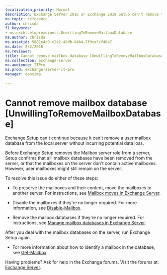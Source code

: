 ```yaml
---
localization_priority: Normal
description: Exchange Server 2016 or Exchange 2019 Setup can't remove the Mailbox server role from the server because the server contains active mailboxes.
ms.topic: reference
author: chrisda
f1_keywords:
- ms.exch.setupreadiness.UnwillingToRemoveMailboxDatabase
ms.author: chrisda
ms.assetid: 5881e4c0-c2e2-48db-84b4-7f9ce3cf46a7
ms.date: 8/2/2018
ms.reviewer: 
title: Cannot remove mailbox database [UnwillingToRemoveMailboxDatabase]
ms.collection: exchange-server
ms.audience: ITPro
ms.prod: exchange-server-it-pro
manager: dansimp

---
```


# Cannot remove mailbox database [UnwillingToRemoveMailboxDatabase]

Exchange Setup can't continue because it can't remove a user mailbox database from the local server without incurring potential data loss.

Before Exchange Setup removes the Mailbox server role from a server, Setup confirms that alll mailbox databases have been removed from the server, or that the mailboxes on the server don't contain active mailboxes. However, user mailboxes might still remain on the server.

To resolve this issue do either of these steps:

- To preserve the mailboxes and their content, move the mailboxes to another server. For instructions, see [Mailbox moves in Exchange Server](../../recipients/mailbox-moves.md).

- Disable the mailboxes if they're no longer required. For more information, see [Disable-Mailbox](http://technet.microsoft.com/library/33be55a3-1880-437d-a631-c1cca1736421.aspx).

- Remove the mailbox databases if they're no longer required. For instructions, see [Manage mailbox databases in Exchange Server](../../architecture/mailbox-servers/manage-databases.md).

After you deal with the mailbox databases on the server, run Exchange Setup again.

- For more information about how to identify a mailbox in the database, see [Get-Mailbox](http://technet.microsoft.com/library/8a5a6eb9-4a75-47f9-ae3b-a3ba251cf9a8.aspx).

Having problems? Ask for help in the Exchange forums. Visit the forums at: [Exchange Server](https://go.microsoft.com/fwlink/p/?linkId=60612).


